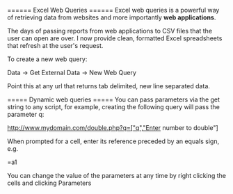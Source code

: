 ====== Excel Web Queries ======
Excel web queries is a powerful way of retrieving data from websites and more importantly **web applications**.

The days of passing reports from web applications to CSV files that the user can open are over.  I now provide clean, formatted Excel spreadsheets that refresh at the user's request.

To create a new web query:

Data -> Get External Data -> New Web Query

Point this at any url that returns tab delimited, new line separated data.

===== Dynamic web queries =====
You can pass parameters via the get string to any script, for example, creating the following query will pass the parameter q:

  http://www.mydomain.com/double.php?q=["q","Enter number to double"]

When prompted for a cell, enter its reference preceded by an equals sign, e.g.

  =a1

You can change the value of the parameters at any time by right clicking the cells and clicking Parameters



